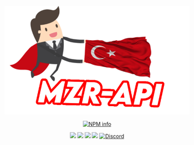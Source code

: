 <p align="center"> <a href="#"> <img width=500 src="https://raw.githubusercontent.com/MZRCode/mzr-api/main/mzrapi-logo.png"></a></p>
<p align="center"> <a href="https://nodei.co/npm/mzr-api/"><img src="https://nodei.co/npm/mzr-api.png?downloads=true&stars=true" alt="NPM info" /></a></p>
<p align="center">
  <img src="https://img.shields.io/npm/v/mzr-api?style=for-the-badge">
  <img src="https://img.shields.io/github/repo-size/MZRCode/mzr-api?style=for-the-badge">
  <img src="https://img.shields.io/npm/l/mzr-api?style=for-the-badge">
  <img src="https://img.shields.io/npm/dt/mzr-api?style=for-the-badge">
  <a href="https://discord.gg/ktVdQYrtXF" target="_blank"> 
  <img alt="Discord" src="https://img.shields.io/badge/Support-424549?style=for-the-badge&logo=discord"></a>
</p>
